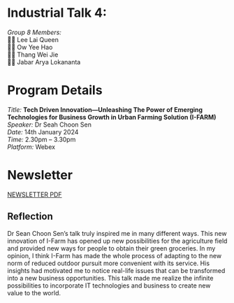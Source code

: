 # Industrial Talk 4: 
*Group 8 Members:*  
:woman_student: Lee Lai Queen <br>
:man_student:  Ow Yee Hao <br>
:man_student: Thang Wei Jie <br>
:man_student: Jabar Arya Lokananta <br>

# Program Details

*Title:*  **Tech Driven Innovation—Unleashing The Power of Emerging Technologies for Business Growth in Urban Farming Solution (I-FARM)** <br>
*Speaker:*  Dr Seah Choon Sen <br>
*Date:*     14th January 2024 <br>
*Time:*     2.30pm – 3.30pm <br>
*Platform:* Webex <br>

# Newsletter 
[NEWSLETTER PDF](newsletter.pdf)

## Reflection
Dr Sean Choon Sen’s talk truly inspired me in many different ways. This new innovation of I-Farm has opened up new possibilities for the agriculture field and provided new ways for people to obtain their green groceries. In my opinion, I think I-Farm has made the whole process of adapting to the new norm of reduced outdoor pursuit more convenient with its service. His insights had motivated me to notice real-life issues that can be transformed into a new business opportunities. This talk made me realize the infinite possibilities to incorporate IT technologies and business to create new value to the world.
